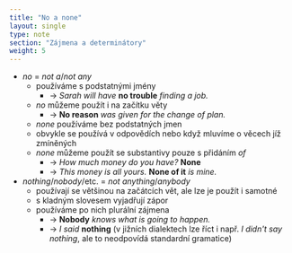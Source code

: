 ```yaml
---
title: "No a none"
layout: single
type: note
section: "Zájmena a determinátory"
weight: 5
---
```

- _no_ = _not a_/_not any_
    - používáme s podstatnými jmény
        - -> _Sarah will have_ **no trouble** _finding a job._
    - _no_ můžeme použít i na začítku věty
        - -> **No reason** _was given for the change of plan._
    - _none_ používáme bez podstatných jmen
    - obvykle se používá v odpovědích nebo když mluvíme o věcech jíž zmíněných
    - _none_ můžeme použít se substantivy pouze s přidáním _of_
        - -> _How much money do you have?_ **None**
        - -> _This money is all yours._ **None of it** _is mine._
- _nothing_/_nobody_/etc. = _not_ _anything_/_anybody_
    - používají se většinou na začátcích vět, ale lze je použít i samotné
    - s kladným slovesem vyjadřují zápor
    - používáme po nich plurální zájmena
        - -> **Nobody** _knows what is going to happen._
        - -> _I said_ **nothing** (v jižních dialektech lze říct i např. _I didn't say nothing_, ale to neodpovídá standardní gramatice)